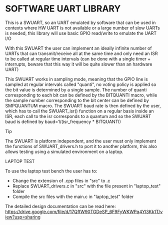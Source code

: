 # SOFTWARE UART LIBRARY

This is a SWUART, so an UART emulated by software that can be used in contexts
where HW UART is not available or a large number of slow UARTs is needed, this
library will use basic GPIO read/write to emulate the UART I/O

With this SWUART the user can implement an ideally infinite number of UARTs that
can transmit/receive all at the same time and only need an ISR to be called at regular
time intervals (can be done with a single timer + interrupts, beware that this way it will be
quite slower than an hardware UART)

This SWUART works in sampling mode, meaning that the GPIO line is sampled at regular intervals
called "quanti", no voting policy is applied so the bit value is determined by a single sample.
The number of quanti corresponding to each bit can be defined by the BITQUANTI macro, while the
sample number corresponding to the bit center can be defined by SMPQUANTUM macro. The SWUART
baud rate is then defined by the user, which has to call the SWUART_isr() function on a regular
basis inside an ISR, each call to the isr corresponds to a quantum and so the SWUART baud is 
defined by baud=1/(isr_frequency * BITQUANTI)

> [!TIP]
> The SWUART is platform independent, and the user must only implement the functions of SWUART_drivers.h to port it to another platform, this also allows testing using a simulated environment on a laptop.

LAPTOP TEST

To use the laptop test bench the user has to:
- Change the extension of .cpp files in "src" to .c
- Replace SWUART_drivers.c in "src" with the file present in "laptop_test" folder
- Compile the src files with the main.c in "laptop_test" folder

The detailed design documentation can be read here: https://drive.google.com/file/d/17QffW90TGDeSP_6F9FyWKWPq4Yl3Kk1T/view?usp=sharing